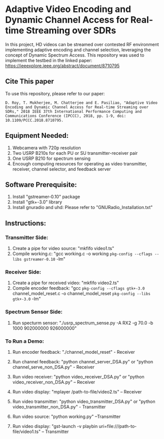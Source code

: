 # Adaptive Video Encoding and Dynamic Channel Access for Real-time Streaming over SDRs
In this project, HD videos can be streamed over contested RF environment implementing adaptive encoding and channel selection, leveraging the concept of Dynamic Spectrum Access. This repository was used to implement the testbed in the linked paper: https://ieeexplore.ieee.org/abstract/document/8710795

## Cite This paper
To use this repository, please refer to our paper: 

 `D. Roy, T. Mukherjee, M. Chatterjee and E. Pasiliao, "Adaptive Video Encoding and Dynamic Channel Access for Real-time Streaming over SDRs," 2018 IEEE 37th International Performance Computing and Communications Conference (IPCCC), 2018, pp. 1-9, doi: 10.1109/PCCC.2018.8710795.`
 
## Equipment Needed:

1. Webcamera with 720p resolution
2. Two USRP B210s for each PU or SU transmitter-receiver pair 
3. One USRP B210 for spectrum sensing
4. Encough computing resources for operating as video transmitter, receiver, channel selector, and feedback server


## Software Prerequisite:

1. Install "gstreamer-0.10" package
2. Install "gtk+-3.0" library
3. Install gnuradio and uhd: Please refer to "GNURadio_Installation.txt"

## Instructions: 

### Transmitter Side:
1. Create a pipe for video source: "mkfifo video1.ts"
2. Compile working.c: "gcc working.c -o working `pkg-config --cflags --libs gstreamer-0.10` -lm"

### Receiver Side:
1. Create a pipe for received video: "mkfifo video2.ts"
2. Compile encoder feedback: "gcc `pkg-config --cflags gtk+-3.0` channel_model_reset.c -o channel_model_reset `pkg-config --libs gtk+-3.0` -lm"

### Spectrum Sensor Side:
1. Run specturm sensor: "./usrp_spectrum_sense.py -A RX2 -g 70.0 -b 1000 902000000 926000000"


### To Run a Demo:

1. Run encoder feedback: "./channel_model_reset" - Receiver

2.	Run channel feedback: "python channel_server_DSA.py" or "python channel_serve_non_DSA.py" - Receiver


3.	Run video receiver: "python video_receiver_DSA.py" or  "python video_receiver_non_DSA.py" – Receiver

4.	Run video display: "mplayer /path-to-file/video2.ts" – Receiver

5.	Run video transmitter: "python video_transmitter_DSA.py" or "python video_transmitter_non_DSA.py" - Transmitter

6.	Run video source: "python working.py" –Transmitter

7.	Run video display: "gst-launch -v playbin uri=file:///path-to-file/video1.ts" – Transmitter 
